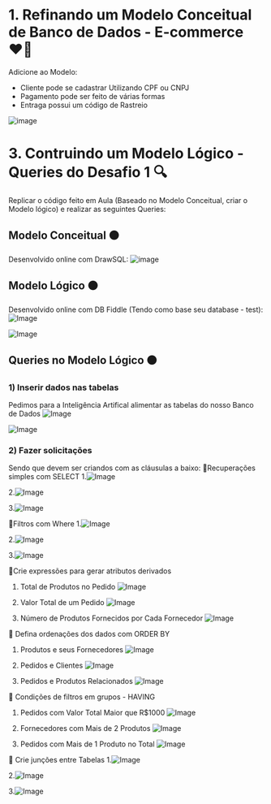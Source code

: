 # 1. Refinando um Modelo Conceitual de Banco de Dados - E-commerce ❤️‍🔥
Adicione ao Modelo: 
- Cliente pode se cadastrar Utilizando CPF ou CNPJ
- Pagamento pode ser feito de várias formas
- Entraga possui um código de Rastreio

![image](https://github.com/user-attachments/assets/786f8735-19de-43bc-ae7f-4ea4ea748080)

# 3. Contruindo um Modelo Lógico - Queries do Desafio 1 🔍
Replicar o código feito em Aula (Baseado no Modelo Conceitual, criar o Modelo lógico) e realizar as seguintes Queries:

## Modelo Conceitual 🟠
Desenvolvido online com DrawSQL:
![image](https://github.com/user-attachments/assets/786f8735-19de-43bc-ae7f-4ea4ea748080)

## Modelo Lógico 🟠
Desenvolvido online com DB Fiddle (Tendo como base seu database - test):
![Image](https://github.com/user-attachments/assets/d04fe9b4-861a-41dc-bfc6-8d3067feb1e0)

![Image](https://github.com/user-attachments/assets/45a04b90-ac22-4cb7-a25c-f9e05cf2d027)

## Queries no Modelo Lógico 🟠
### 1) Inserir dados nas tabelas 
Pedimos para a Inteligência Artifical alimentar as tabelas do nosso Banco de Dados 
![Image](https://github.com/user-attachments/assets/1506961b-33fb-4941-83c8-b410b06dc391)

![Image](https://github.com/user-attachments/assets/ad10d6b6-fec2-4026-bcb1-e08170ab9595)

### 2) Fazer solicitações 
Sendo que devem ser criandos com as cláusulas a baixo:
🔸Recuperações simples com SELECT
1.![Image](https://github.com/user-attachments/assets/7e55c497-15a6-434e-8ae0-7a70c4cc3078)

2.![Image](https://github.com/user-attachments/assets/f78f3c9c-4287-4cd2-863c-f7bb0e8b17a3)

3.![Image](https://github.com/user-attachments/assets/4efd4f74-278d-4e22-9f93-65ee7d77a890)

🔸Filtros com Where
1.![Image](https://github.com/user-attachments/assets/63b69be7-c99c-47e6-a93b-5c5c3213035e)

2.![Image](https://github.com/user-attachments/assets/b1207134-e1e1-43f4-b84f-36faef0cd2d5)

3.![Image](https://github.com/user-attachments/assets/c71ef0e2-f5a7-4fda-8c73-cfa2300c7814)

🔸Crie expressões para gerar atributos derivados
1. Total de Produtos no Pedido
![Image](https://github.com/user-attachments/assets/dd7e0cf1-3243-4287-8de4-5f2ef222f238)

2. Valor Total de um Pedido
![Image](https://github.com/user-attachments/assets/f685bdb1-9376-463c-bf2e-e416af2d9469)

3. Número de Produtos Fornecidos por Cada Fornecedor
![Image](https://github.com/user-attachments/assets/862e5f53-cc9c-4fa1-b53d-b858e8b00798)

🔸 Defina ordenações dos dados com ORDER BY
1. Produtos e seus Fornecedores
![Image](https://github.com/user-attachments/assets/8bf10d20-2aab-4d31-a998-7743a97c9f8a)

2. Pedidos e Clientes
![Image](https://github.com/user-attachments/assets/8d7f13e7-730e-418e-ab03-c02011c9f701)

3. Pedidos e Produtos Relacionados 
![Image](https://github.com/user-attachments/assets/bc46ba05-a459-4839-93d2-7c3e90e1d3b0)

🔸 Condições de filtros em grupos - HAVING
1. Pedidos com Valor Total Maior que R$1000
![Image](https://github.com/user-attachments/assets/531417a0-a302-4d4e-89b8-15978ebe4e88)

2. Fornecedores com Mais de 2 Produtos
![Image](https://github.com/user-attachments/assets/649cfd35-2238-4f0a-9d99-e46162ce51d6)

3. Pedidos com Mais de 1 Produto no Total
![Image](https://github.com/user-attachments/assets/669d6a6a-633f-4043-abcc-6ef0e1824b37)

🔸 Crie junções entre Tabelas 
1.![Image](https://github.com/user-attachments/assets/ff7d5d47-9d62-4ddb-bed2-17ec21ab2875)

2.![Image](https://github.com/user-attachments/assets/ff9f0e31-3aff-437b-a620-0ecac34450a2)

3.![Image](https://github.com/user-attachments/assets/254421c3-715f-4f29-96cb-762840fe8a93)
